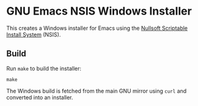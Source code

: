 # GNU Emacs NSIS Windows Installer

This creates a Windows installer for Emacs using the [Nullsoft
Scriptable Install System][nsis] (NSIS).

## Build

Run `make` to build the installer:

    make

The Windows build is fetched from the main GNU mirror using `curl` and
converted into an installer.


[nsis]: http://nsis.sourceforge.net/
